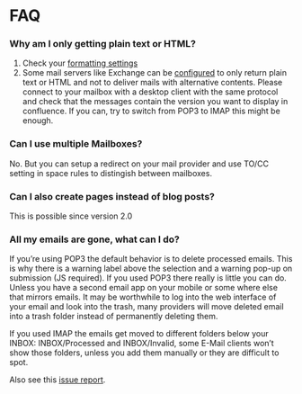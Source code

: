# FAQ

### Why am I only getting plain text or HTML?

1. Check your [formatting settings](formatting.md)
2. Some mail servers like Exchange can be
[configured](https://technet.microsoft.com/en-us/library/aa997869%28v=exchg.150%29.aspx)
to only return plain text or HTML and not to deliver mails with alternative contents.
Please connect to your mailbox with a desktop client with the same protocol and check that
the messages contain the version you want to display in confluence. If you can, try to switch from
POP3 to IMAP this might be enough.

### Can I use multiple Mailboxes?

No. But you can setup a redirect on your mail provider and use TO/CC setting in space rules to distingish between mailboxes.

### Can I also create pages instead of blog posts?

This is possible since version 2.0

### All my emails are gone, what can I do?

If you’re using POP3 the default behavior is to delete processed emails. This is why there is a warning label above the selection and a warning pop-up on submission (JS required). If you used POP3 there really is little you can do. Unless you have a second email app on your mobile or some where else that mirrors emails. It may be worthwhile to log into the web interface of your email and look into the trash, many providers will move deleted email into a trash folder instead of permanently deleting them.

If you used IMAP the emails get moved to different folders below your INBOX: INBOX/Processed and INBOX/Invalid, some E-Mail clients won’t show those folders, unless you add them manually or they are difficult to spot.

Also see this [issue report](https://github.com/dm-drogeriemarkt/Email-to-Confluence/issues/4).
